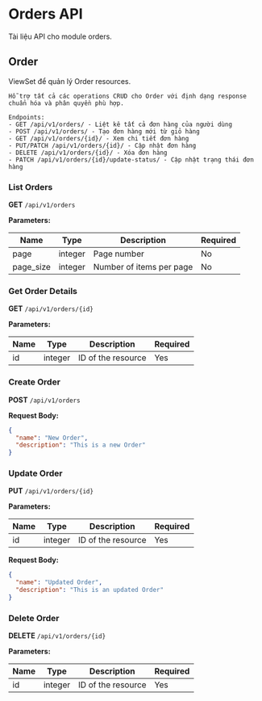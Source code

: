 # Orders API

Tài liệu API cho module orders.

## Order

ViewSet để quản lý Order resources.
    
    Hỗ trợ tất cả các operations CRUD cho Order với định dạng response
    chuẩn hóa và phân quyền phù hợp.
    
    Endpoints:
    - GET /api/v1/orders/ - Liệt kê tất cả đơn hàng của người dùng
    - POST /api/v1/orders/ - Tạo đơn hàng mới từ giỏ hàng
    - GET /api/v1/orders/{id}/ - Xem chi tiết đơn hàng
    - PUT/PATCH /api/v1/orders/{id}/ - Cập nhật đơn hàng
    - DELETE /api/v1/orders/{id}/ - Xóa đơn hàng
    - PATCH /api/v1/orders/{id}/update-status/ - Cập nhật trạng thái đơn hàng

### List Orders

**GET** `/api/v1/orders`

**Parameters:**

| Name | Type | Description | Required |
|------|------|-------------|----------|
| page | integer | Page number | No |
| page_size | integer | Number of items per page | No |

### Get Order Details

**GET** `/api/v1/orders/{id}`

**Parameters:**

| Name | Type | Description | Required |
|------|------|-------------|----------|
| id | integer | ID of the resource | Yes |

### Create Order

**POST** `/api/v1/orders`

**Request Body:**

```json
{
  "name": "New Order",
  "description": "This is a new Order"
}
```

### Update Order

**PUT** `/api/v1/orders/{id}`

**Parameters:**

| Name | Type | Description | Required |
|------|------|-------------|----------|
| id | integer | ID of the resource | Yes |

**Request Body:**

```json
{
  "name": "Updated Order",
  "description": "This is an updated Order"
}
```

### Delete Order

**DELETE** `/api/v1/orders/{id}`

**Parameters:**

| Name | Type | Description | Required |
|------|------|-------------|----------|
| id | integer | ID of the resource | Yes |


